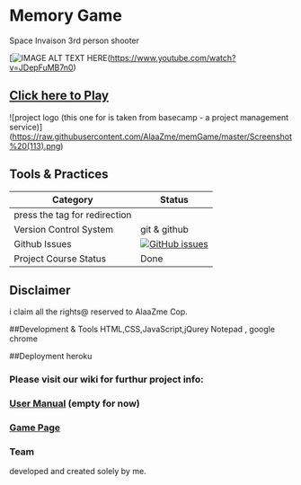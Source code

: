 # Memory Game
Space Invaison 3rd person shooter

[![IMAGE ALT TEXT HERE](https://i.ytimg.com/vi/JDepFuMB7n0/3.jpg?time=1489269388429])(https://www.youtube.com/watch?v=JDepFuMB7n0)


##  [Click here to Play](https://tranquil-depths-79222.herokuapp.com/)

 ![project logo (this one for is taken from basecamp - a project management service)]
(https://raw.githubusercontent.com/AlaaZme/memGame/master/Screenshot%20(113).png)

 
## Tools & Practices

|Category|Status|
|---|---|
| press the tag for redirection|
| Version Control System| git & github |
| Github Issues | [![GitHub issues](https://img.shields.io/github/issues/AlaaZme/DSM-Democratic-Shop-Managment.svg?style=flat)](https://github.com/AlaaZme/DSM-Democratic-Shop-Managment/issues) |
| Project Course Status | Done |
 

## Disclaimer
i claim all the rights@ reserved to AlaaZme Cop.

##Development & Tools 
HTML,CSS,JavaScript,jQurey
Notepad , google chrome

##Deployment
 heroku
 
### Please visit our wiki for furthur project info: 

### [User Manual](../../wiki/user-manual) (empty for now)

### [Game Page](../../wiki/Game)

### Team
developed and created solely by me.

